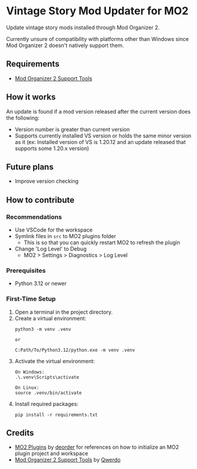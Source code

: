 # Vintage Story Mod Updater for MO2

Update vintage story mods installed through Mod Organizer 2.

Currently unsure of compatibility with platforms other than Windows since Mod Organizer 2 doesn't natively support them.

<!-- TODO: Socials links and ModDB page -->


## Requirements
- [Mod Organizer 2 Support Tools](https://mods.vintagestory.at/vsmosupportplugin)


<!-- TODO: Installation guide -->


## How it works
An update is found if a mod version released after the current version does the following:
- Version number is greater than current version
- Supports currently installed VS version or holds the same minor version as it (ex: Installed version of VS is 1.20.12 and an update released that supports some 1.20.x version)

<!-- TODO: Add media to demonstrate (gifs, images) -->

## Future plans
- Improve version checking

## How to contribute

### Recommendations
- Use VSCode for the workspace
- Symlink files in `src` to MO2 plugins folder
    - This is so that you can quickly restart MO2 to refresh the plugin
- Change 'Log Level' to Debug
    - MO2 > Settings > Diagnostics > Log Level

### Prerequisites
- Python 3.12 or newer

### First-Time Setup
1. Open a terminal in the project directory.
2. Create a virtual environment:
   ```
   python3 -m venv .venv
   
   or
   
   C:Path/To/Python3.12/python.exe -m venv .venv
   ```
3. Activate the virtual environment:
   ```
   On Windows:
   .\.venv\Scripts\activate

   On Linux:
   source .venv/bin/activate
   ```
4. Install required packages:
   ```
   pip install -r requirements.txt
   ```

## Credits
- [MO2 Plugins](https://github.com/deorder/mo2-plugins) by [deorder](https://github.com/deorder) for references on how to initialize an MO2 plugin project and workspace
- [Mod Organizer 2 Support Tools](https://mods.vintagestory.at/vsmosupportplugin) by [Qwerdo](https://mods.vintagestory.at/show/user/adf3da0e8b6165d9e974)